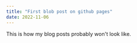 ```yaml
---
title: "First blob post on github pages"
date: 2022-11-06
---
```


This is how my blog posts probably won't look like.
